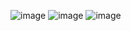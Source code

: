 ![image](https://user-images.githubusercontent.com/44255731/107507435-91932100-6bc5-11eb-9a78-70ce84e19174.png)
![image](https://user-images.githubusercontent.com/44255731/107507454-9952c580-6bc5-11eb-81e9-1b8fe00e23f0.png)
![image](https://user-images.githubusercontent.com/44255731/107507495-a8397800-6bc5-11eb-93fc-21ef2a996149.png)
